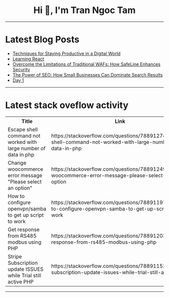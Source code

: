 <h1 align="center">Hi 👋, I'm Tran Ngoc Tam</h1>

---

# Latest Blog Posts 
<!-- BLOG-POST-LIST:START -->
- [Techniques for Staying Productive in a Digital World](https://dev.to/techstuff/techniques-for-staying-productive-in-a-digital-world-3011)
- [Learning React](https://dev.to/namjr/learning-react-2k2k)
- [Overcome the Limitations of Traditional WAFs: How SafeLine Enhances Security](https://dev.to/motorbuy6/overcome-the-limitations-of-traditional-wafs-how-safeline-enhances-security-5dk3)
- [The Power of SEO: How Small Businesses Can Dominate Search Results](https://dev.to/ismailco96/the-power-of-seo-how-small-businesses-can-dominate-search-results-1bod)
- [Day 1](https://dev.to/timthoi/day-1-i27)
<!-- BLOG-POST-LIST:END -->

---

# Latest stack oveflow activity
<table>
  <tr><th>Title</th><th>Link</th></tr>
  <!-- STACKOVERFLOW:START --><tr><td>Escape shell command not worked with large number of data in php</td><td>https://stackoverflow.com/questions/78891274/escape-shell-command-not-worked-with-large-number-of-data-in-php</td></tr><tr><td>Change woocommerce error message &quot;Please select an option&quot;</td><td>https://stackoverflow.com/questions/78891249/change-woocommerce-error-message-please-select-an-option</td></tr><tr><td>How to configure openvpn/samba to get up script to work</td><td>https://stackoverflow.com/questions/78891197/how-to-configure-openvpn-samba-to-get-up-script-to-work</td></tr><tr><td>Get response from RS485 modbus using PHP</td><td>https://stackoverflow.com/questions/78891203/get-response-from-rs485-modbus-using-php</td></tr><tr><td>Stripe Subscription update ISSUES while Trial still active PHP</td><td>https://stackoverflow.com/questions/78891152/stripe-subscription-update-issues-while-trial-still-active-php</td></tr><!-- STACKOVERFLOW:END -->
</table>

---


